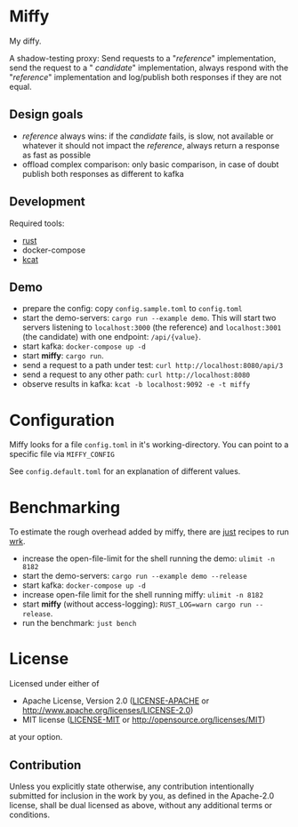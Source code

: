 # Miffy

My diffy.

A shadow-testing proxy: Send requests to a "*reference*" implementation, send the request to a "
*candidate*"
implementation, always respond with the "*reference*" implementation and log/publish both responses
if they are not
equal.

## Design goals

- *reference* always wins: if the *candidate* fails, is slow, not available or whatever it should
  not impact the
  *reference*, always return a response as fast as possible
- offload complex comparison: only basic comparison, in case of doubt publish both responses as
  different to kafka

## Development

Required tools:

- [rust](https://www.rust-lang.org/tools/install)
- docker-compose
- [kcat](https://github.com/edenhill/kcat)

## Demo

* prepare the config: copy `config.sample.toml` to `config.toml`
* start the demo-servers: `cargo run --example demo`. This will start two servers listening to
  `localhost:3000` (the
  reference) and `localhost:3001` (the candidate) with one endpoint: `/api/{value}`.
* start kafka: `docker-compose up -d`
* start **miffy**: `cargo run`.
* send a request to a path under test: `curl http://localhost:8080/api/3`
* send a request to any other path: `curl http://localhost:8080`
* observe results in kafka: `kcat -b localhost:9092 -e -t miffy`

# Configuration

Miffy looks for a file `config.toml` in it's working-directory. You can point to a specific file via `MIFFY_CONFIG`

See `config.default.toml` for an explanation of different values.

# Benchmarking

To estimate the rough overhead added by miffy, there are [just](https://just.systems/) recipes to
run [wrk](https://github.com/wg/wrk).

* increase the open-file-limit for the shell running the demo: `ulimit -n 8182`
* start the demo-servers: `cargo run --example demo --release`
* start kafka: `docker-compose up -d`
* increase open-file limit for the shell running miffy: `ulimit -n 8182`
* start **miffy** (without access-logging): `RUST_LOG=warn cargo run --release`.
* run the benchmark: `just bench`

# License

Licensed under either of

* Apache License, Version 2.0
  ([LICENSE-APACHE](LICENSE-APACHE) or http://www.apache.org/licenses/LICENSE-2.0)
* MIT license
  ([LICENSE-MIT](LICENSE-MIT) or http://opensource.org/licenses/MIT)

at your option.

## Contribution

Unless you explicitly state otherwise, any contribution intentionally submitted
for inclusion in the work by you, as defined in the Apache-2.0 license, shall be
dual licensed as above, without any additional terms or conditions.
